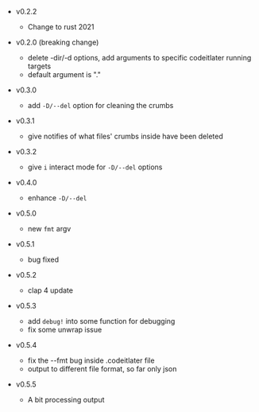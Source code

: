 + v0.2.2
  + Change to rust 2021

+ v0.2.0 (breaking change)
  + delete -dir/-d options, add arguments to specific codeitlater running targets
  + default argument is "."

+ v0.3.0
  + add `-D/--del` option for cleaning the crumbs

+ v0.3.1
  + give notifies of what files' crumbs inside have been deleted

+ v0.3.2
  + give `i` interact mode for `-D/--del` options

+ v0.4.0
  + enhance `-D/--del`

+ v0.5.0
  + new `fmt` argv

+ v0.5.1
  + bug fixed

+ v0.5.2
  + clap 4 update
  
+ v0.5.3
  + add `debug!` into some function for debugging
  + fix some unwrap issue

+ v0.5.4
  + fix the --fmt bug inside .codeitlater file
  + output to different file format, so far only json

+ v0.5.5
  + A bit processing output
